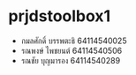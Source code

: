 # prjdstoolbox1

- กมลศักดิ์ บรรพตะธิ 64114540025
-  รณพงษ์ ไพชยนต์ 64114540506
-   รณชัย บุญมารอง 64114540289
